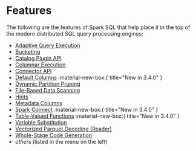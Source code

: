 # Features

The following are the features of Spark SQL that help place it in the top of the modern distributed SQL query processing engines:

* [Adaptive Query Execution](../adaptive-query-execution/index.md)
* [Bucketing](../bucketing/index.md)
* [Catalog Plugin API](../connector/catalog/index.md)
* [Columnar Execution](../columnar-execution/index.md)
* [Connector API](../connector/index.md)
* [Default Columns](../default-columns/index.md) :material-new-box:{ title="New in 3.4.0" }
* [Dynamic Partition Pruning](../dynamic-partition-pruning/index.md)
* [File-Based Data Scanning](../file-based-data-scanning/index.md)
* [Hints](../hints/index.md)
* [Metadata Columns](../metadata-columns/index.md)
* [Spark Connect](../connect/index.md) :material-new-box:{ title="New in 3.4.0" }
* [Table-Valued Functions](../table-valued-functions/index.md) :material-new-box:{ title="New in 3.4.0" }
* [Variable Substitution](../variable-substitution.md)
* [Vectorized Parquet Decoding (Reader)](../vectorized-decoding/index.md)
* [Whole-Stage Code Generation](../whole-stage-code-generation/index.md)
* _others_ (listed in the menu on the left)
